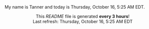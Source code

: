 My name is Tanner and today is Thursday, October 16, 5:25 AM EDT.

<p align="center">This <i>README</i> file is generated <b>every 3 hours</b>!</br>Last refresh: Thursday, October 16, 5:25 AM EDT<br /></p>
